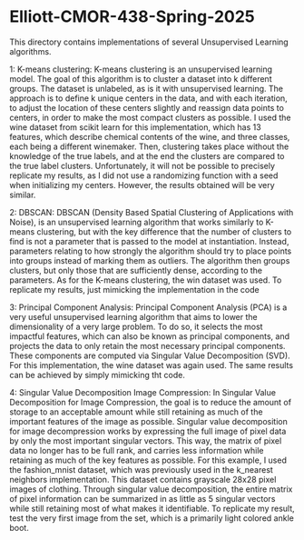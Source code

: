 # Elliott-CMOR-438-Spring-2025
This directory contains implementations of several Unsupervised Learning algorithms.

1: K-means clustering:
K-means clustering is an unsupervised learning model. The goal of this algorithm is to cluster
a dataset into k different groups. The dataset is unlabeled, as is it with unsupervised learning.
The approach is to define k unique centers in the data, and with each iteration, to adjust the 
location of these centers slightly and reassign data points to centers, in order to make the most
compact clusters as possible. I used the wine dataset from scikit learn for this implementation,
which has 13 features, which describe chemical contents of the wine, and three classes, each being a
different winemaker. Then, clustering takes place without the knowledge of the true labels, and at
the end the clusters are compared to the true label clusters. Unfortunately, it will not be possible
to precisely replicate my results, as I did not use a randomizing function with a seed when
initializing my centers. However, the results obtained will be very similar.

2: DBSCAN:
DBSCAN (Density Based Spatial Clustering of Applications with Noise), is an unsupervised learning
algorithm that works similarly to K-means clustering, but with the key difference that the number
of clusters to find is not a parameter that is passed to the model at instantiation. Instead, 
parameters relating to how strongly the algorithm should try to place points into groups instead of
marking them as outliers. The algorithm then groups clusters, but only those that are sufficiently
dense, according to the parameters. As for the K-means clustering, the win dataset was used. To 
replicate my results, just mimicking the implementation in the code

3: Principal Component Analysis:
Principal Component Analysis (PCA) is a very useful unsupervised learning algorithm that aims to lower
the dimensionality of a very large problem. To do so, it selects the most impactful features, which
can also be known as principal components, and projects the data to only retain the most necessary 
principal components. These components are computed via Singular Value Decomposition (SVD). For this 
implementation, the wine dataset was again used. The same results can be achieved by simply mimicking
tht code.

4: Singular Value Decomposition Image Compression:
In Singular Value Decomposition for Image Compression, the goal is to reduce the amount of storage
to an acceptable amount while still retaining as much of the important features of the image as
possible. Singular value decomposition for image decompression works by expressing the full image
of pixel data by only the most important singular vectors. This way, the matrix of pixel data no
longer has to be full rank, and carries less information while retaining as much of the key features
as possible. For this example, I used the fashion_mnist dataset, which was previously used in the 
k_nearest neighbors implementation. This dataset contains grayscale 28x28 pixel images of clothing.
Through singular value decomposition, the entire matrix of pixel information can be summarized in
as little as 5 singular vectors while still retaining most of what makes it identifiable. To replicate
my result, test the very first image from the set, which is a primarily light colored ankle boot.
